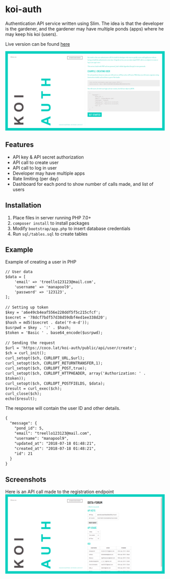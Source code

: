 # koi-auth
Authentication API service written using Slim. 
The idea is that the developer is the gardener, and the gardener may have multiple ponds (apps) where he may keep his koi (users).

Live version can be found [here](https://coco.lat/koi-auth/public/api/user/create)

![Home page](https://raw.githubusercontent.com/tomual/koi-auth/master/images/ss1.PNG)

## Features

* API key & API secret authorization
* API call to create user
* API call to log in user
* Developer may have multiple apps
* Rate limiting (per day)
* Dashboard for each pond to show number of calls made, and list of users

## Installation
1. Place files in server running PHP 7.0+
2. `composer install` to install packages
3. Modify `bootstrap/app.php` to insert database credentials
4. Run `sql/tables.sql` to create tables

## Example

Example of creating a user in PHP

```
// User data
$data = [
	'email' => 'treello123123@mail.com',
	'username' => 'manapool9',
	'password' => '123123',
];

// Setting up token
$key = 'a6e49cb4eaf556e228ddf5f5c215cfcf';
$secret = '78dcf7bdf57d38d59dbf4ed1ee338d20';
$hash = md5($secret . date('Y-m-d'));
$usrpwd = $key . ':' . $hash;
$token = 'Basic ' . base64_encode($usrpwd);

// Sending the request
$url = 'https://coco.lat/koi-auth/public/api/user/create';
$ch = curl_init();
curl_setopt($ch, CURLOPT_URL,$url);
curl_setopt($ch, CURLOPT_RETURNTRANSFER,1);
curl_setopt($ch, CURLOPT_POST,true);
curl_setopt($ch, CURLOPT_HTTPHEADER, array('Authorization: ' . $token));
curl_setopt($ch, CURLOPT_POSTFIELDS, $data);
$result = curl_exec($ch);
curl_close($ch);
echo($result);
```

The response will contain the user ID and other details.

```
{
  "message": {
    "pond_id": 5,
    "email": "treello123123@mail.com",
    "username": "manapool9",
    "updated_at": "2018-07-18 01:48:21",
    "created_at": "2018-07-18 01:48:21",
    "id": 21
  }
}
```


## Screenshots

Here is an API call made to the registration endpoint
![API call](https://raw.githubusercontent.com/tomual/koi-auth/master/images/ss2.PNG)
